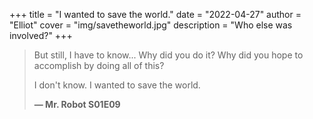 +++
title = "I wanted to save the world."
date = "2022-04-27"
author = "Elliot"
cover = "img/savetheworld.jpg"
description = "Who else was involved?"
+++

> But still, I have to know... Why did you do it?
> Why did you hope to accomplish by doing all of this?
>
> I don't know. I wanted to save the world.
>
> **— Mr. Robot S01E09**
